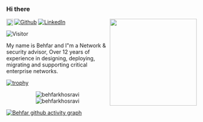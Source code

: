 
### Hi there 

<img align='left' src="https://media.giphy.com/media/hvRJCLFzcasrR4ia7z/giphy.gif" width="18px">

<img align='right' src="https://media.giphy.com/media/836HiJc7pgzy8iNXCn/giphy.gif" width="230" />


<p>
<a href="https://github.com/behfarkhosravi" target="_blank"><img alt="Github" src="https://img.shields.io/badge/GitHub-%2312100E.svg?&style=for-the-badge&logo=Github&logoColor=white" /></a> 
<a href="https://www.linkedin.com/in/behfarkhosravi" target="_blank"><img alt="LinkedIn" src="https://img.shields.io/badge/linkedin-%230077B5.svg?&style=for-the-badge&logo=linkedin&logoColor=white" /></a>
</p>

![Visitor](https://visitor-badge.laobi.icu/badge?page_id=behfarkhosravi.behfarkhosravi)

My name is Behfar and I"m a Network & security advisor, Over 12 years of experience in designing, deploying, migrating and supporting critical enterprise networks.



[![trophy](https://github-profile-trophy.vercel.app/?username=behfarkhosravi&rank=-C,-B&no-bg=true&no-frame=true&theme=matrix&row=2&column=3&margin-w=15&margin-h=15)](https://github.com/ryo-ma/github-profile-trophy)

<div align="center">
 <img src="https://github-readme-streak-stats.herokuapp.com/?user=behfarkhosravi&theme=blue-green&hide_border=true" alt="behfarkhosravi" />
</div>

<div align="center">
 <img src="https://github-readme-stats.vercel.app/api?username=behfarkhosravi&theme=blue-green&hide_border=true&count_private=true" alt="behfarkhosravi" />
</div>


[![Behfar github activity graph](https://activity-graph.herokuapp.com/graph?username=behfarkhosravi&theme=react-dark&hide_border=true)](https://github.com/ashutosh00710/github-readme-activity-graph)

 
